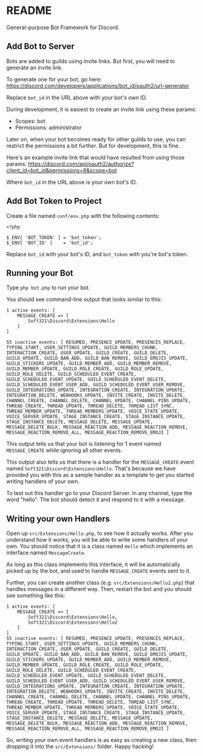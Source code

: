 # README

General-purpose Bot Framework for Discord.

## Add Bot to Server

Bots are added to guilds using invite links. But first, you will need to
generate an invite link.

To generate one for your bot, go here:
https://discord.com/developers/applications/bot_id/oauth2/url-generator

Replace `bot_id` in the URL above with your bot's own ID.

During development, it is easiest to create an invite link using these params:
- Scopes: bot
- Permissions: administrator

Later on, when your bot becomes ready for other guilds to use, you can
restrict the permissions a bit further. But for development, this is fine.

Here's an example invite link that would have resulted from using those params:
https://discord.com/api/oauth2/authorize?client_id=bot_id&permissions=8&scope=bot

Where `bot_id` in the URL above is your own bot's ID.

## Add Bot Token to Project

Create a file named `conf/env.php` with the following contents:

```
<?php

$_ENV[ 'BOT_TOKEN' ] = 'bot_token';
$_ENV[ 'BOT_ID' ]    = 'bot_id';
```

Replace `bot_id` with your bot's ID, and `bot_token` with you're bot's token.

## Running your Bot

Type `php bot.php` to run your bot.

You should see command-line output that looks similar to this:

```
1 active events: [
    MESSAGE_CREATE => [
        Soft321\Discord\Extensions\Hello
    ]
]

55 inactive events: [ RESUMED, PRESENCE_UPDATE, PRESENCES_REPLACE, TYPING_START, USER_SETTINGS_UPDATE, GUILD_MEMBERS_CHUNK, INTERACTION_CREATE, USER_UPDATE, GUILD_CREATE, GUILD_DELETE, GUILD_UPDATE, GUILD_BAN_ADD, GUILD_BAN_REMOVE, GUILD_EMOJIS_UPDATE, GUILD_STICKERS_UPDATE, GUILD_MEMBER_ADD, GUILD_MEMBER_REMOVE, GUILD_MEMBER_UPDATE, GUILD_ROLE_CREATE, GUILD_ROLE_UPDATE, GUILD_ROLE_DELETE, GUILD_SCHEDULED_EVENT_CREATE, GUILD_SCHEDULED_EVENT_UPDATE, GUILD_SCHEDULED_EVENT_DELETE, GUILD_SCHEDULED_EVENT_USER_ADD, GUILD_SCHEDULED_EVENT_USER_REMOVE, GUILD_INTEGRATIONS_UPDATE, INTEGRATION_CREATE, INTEGRATION_UPDATE, INTEGRATION_DELETE, WEBHOOKS_UPDATE, INVITE_CREATE, INVITE_DELETE, CHANNEL_CREATE, CHANNEL_DELETE, CHANNEL_UPDATE, CHANNEL_PINS_UPDATE, THREAD_CREATE, THREAD_UPDATE, THREAD_DELETE, THREAD_LIST_SYNC, THREAD_MEMBER_UPDATE, THREAD_MEMBERS_UPDATE, VOICE_STATE_UPDATE, VOICE_SERVER_UPDATE, STAGE_INSTANCE_CREATE, STAGE_INSTANCE_UPDATE, STAGE_INSTANCE_DELETE, MESSAGE_DELETE, MESSAGE_UPDATE, MESSAGE_DELETE_BULK, MESSAGE_REACTION_ADD, MESSAGE_REACTION_REMOVE, MESSAGE_REACTION_REMOVE_ALL, MESSAGE_REACTION_REMOVE_EMOJI ]
```

This output tells us that your bot is listening for 1 event named
`MESSAGE_CREATE` while ignoring all other events.

This output also tells us that there is a handler for the `MESSAGE_CREATE`
event named `Soft321\Discord\Extensions\Hello`. That's because we have
provided you with this as a sample handler as a template to get you started
writing handlers of your own.

To test out this handler go to your Discord Server. In any channel, type the
word "hello". The bot should detect it and respond to it with a message.


## Writing your own Handlers

Open up `src/Extensions/Hello.php`, to see how it actually works. After you
understand how it works, you will be able to write some handlers of your own.
You should notice that it is a class named `Hello` which implements an
interface named `MessageCreate`.

As long as this class implements this interface, it will be automatically
picked up by the bot, and used to handle `MESSAGE_CREATE` events sent to it.

Further, you can create another class (e.g. `src/Extensions/Hello2.php`) that
handles messages in a different way. Then, restart the bot and you should see
something like this:

```
1 active events: [
    MESSAGE_CREATE => [
        Soft321\Discord\Extensions\Hello, 
		Soft321\Discord\Extensions\Hello2
    ]
]
55 inactive events: [ RESUMED, PRESENCE_UPDATE, PRESENCES_REPLACE, TYPING_START, USER_SETTINGS_UPDATE, GUILD_MEMBERS_CHUNK, INTERACTION_CREATE, USER_UPDATE, GUILD_CREATE, GUILD_DELETE, GUILD_UPDATE, GUILD_BAN_ADD, GUILD_BAN_REMOVE, GUILD_EMOJIS_UPDATE, GUILD_STICKERS_UPDATE, GUILD_MEMBER_ADD, GUILD_MEMBER_REMOVE, GUILD_MEMBER_UPDATE, GUILD_ROLE_CREATE, GUILD_ROLE_UPDATE, GUILD_ROLE_DELETE, GUILD_SCHEDULED_EVENT_CREATE, GUILD_SCHEDULED_EVENT_UPDATE, GUILD_SCHEDULED_EVENT_DELETE, GUILD_SCHEDULED_EVENT_USER_ADD, GUILD_SCHEDULED_EVENT_USER_REMOVE, GUILD_INTEGRATIONS_UPDATE, INTEGRATION_CREATE, INTEGRATION_UPDATE, INTEGRATION_DELETE, WEBHOOKS_UPDATE, INVITE_CREATE, INVITE_DELETE, CHANNEL_CREATE, CHANNEL_DELETE, CHANNEL_UPDATE, CHANNEL_PINS_UPDATE, THREAD_CREATE, THREAD_UPDATE, THREAD_DELETE, THREAD_LIST_SYNC, THREAD_MEMBER_UPDATE, THREAD_MEMBERS_UPDATE, VOICE_STATE_UPDATE, VOICE_SERVER_UPDATE, STAGE_INSTANCE_CREATE, STAGE_INSTANCE_UPDATE, STAGE_INSTANCE_DELETE, MESSAGE_DELETE, MESSAGE_UPDATE, MESSAGE_DELETE_BULK, MESSAGE_REACTION_ADD, MESSAGE_REACTION_REMOVE, MESSAGE_REACTION_REMOVE_ALL, MESSAGE_REACTION_REMOVE_EMOJI ]
```

So, writing your own event handlers is as easy as creating a new class, then
dropping it into the `src/Extensions/` folder. Happy hacking!